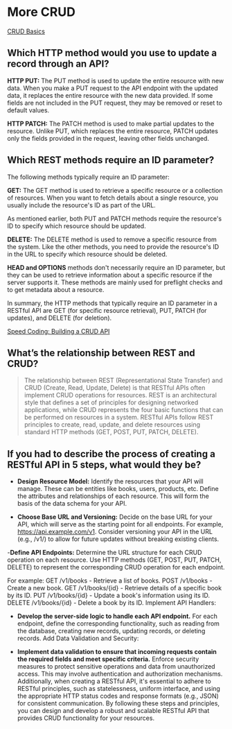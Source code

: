 # More CRUD

[CRUD Basics](https://medium.com/geekculture/crud-operations-explained-2a44096e9c88)

## Which HTTP method would you use to update a record through an API?

**HTTP PUT:**
The PUT method is used to update the entire resource with new data. When you make a PUT request to the API endpoint with the updated data, it replaces the entire resource with the new data provided. If some fields are not included in the PUT request, they may be removed or reset to default values.

**HTTP PATCH:**
The PATCH method is used to make partial updates to the resource. Unlike PUT, which replaces the entire resource, PATCH updates only the fields provided in the request, leaving other fields unchanged.

## Which REST methods require an ID parameter?

The following methods typically require an ID parameter:

**GET:**
The GET method is used to retrieve a specific resource or a collection of resources. When you want to fetch details about a single resource, you usually include the resource's ID as part of the URL.

As mentioned earlier, both PUT and PATCH methods require the resource's ID to specify which resource should be updated.

**DELETE:**
The DELETE method is used to remove a specific resource from the system. Like the other methods, you need to provide the resource's ID in the URL to specify which resource should be deleted.

**HEAD and OPTIONS** methods don't necessarily require an ID parameter, but they can be used to retrieve information about a specific resource if the server supports it. These methods are mainly used for preflight checks and to get metadata about a resource.

In summary, the HTTP methods that typically require an ID parameter in a RESTful API are GET (for specific resource retrieval), PUT, PATCH (for updates), and DELETE (for deletion).

[Speed Coding: Building a CRUD API](https://www.youtube.com/watch?v=EzNcBhSv1Wo)

## What’s the relationship between REST and CRUD?

> The relationship between REST (Representational State Transfer) and CRUD (Create, Read, Update, Delete) is that RESTful APIs often implement CRUD operations for resources. REST is an architectural style that defines a set of principles for designing networked applications, while CRUD represents the four basic functions that can be performed on resources in a system. RESTful APIs follow REST principles to create, read, update, and delete resources using standard HTTP methods (GET, POST, PUT, PATCH, DELETE).

## If you had to describe the process of creating a RESTful API in 5 steps, what would they be?

- **Design Resource Model:**
Identify the resources that your API will manage. These can be entities like books, users, products, etc.
Define the attributes and relationships of each resource. This will form the basis of the data schema for your API.

- **Choose Base URL and Versioning:**
Decide on the base URL for your API, which will serve as the starting point for all endpoints. For example, https://api.example.com/v1.
Consider versioning your API in the URL (e.g., /v1/) to allow for future updates without breaking existing clients.

-**Define API Endpoints:**
Determine the URL structure for each CRUD operation on each resource.
Use HTTP methods (GET, POST, PUT, PATCH, DELETE) to represent the corresponding CRUD operation for each endpoint.

For example:
GET /v1/books - Retrieve a list of books.
POST /v1/books - Create a new book.
GET /v1/books/{id} - Retrieve details of a specific book by its ID.
PUT /v1/books/{id} - Update a book's information using its ID.
DELETE /v1/books/{id} - Delete a book by its ID.
Implement API Handlers:

- **Develop the server-side logic to handle each API endpoint.**
For each endpoint, define the corresponding functionality, such as reading from the database, creating new records, updating records, or deleting records.
Add Data Validation and Security:

- **Implement data validation to ensure that incoming requests contain the required fields and meet specific criteria.**
Enforce security measures to protect sensitive operations and data from unauthorized access. This may involve authentication and authorization mechanisms.
Additionally, when creating a RESTful API, it's essential to adhere to RESTful principles, such as statelessness, uniform interface, and using the appropriate HTTP status codes and response formats (e.g., JSON) for consistent communication. By following these steps and principles, you can design and develop a robust and scalable RESTful API that provides CRUD functionality for your resources.